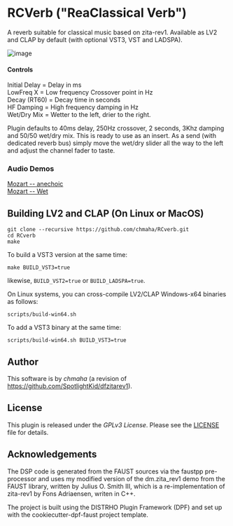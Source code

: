 # RCVerb ("ReaClassical Verb")
A reverb suitable for classical music based on zita-rev1. Available as LV2 and CLAP by default (with optional VST3, VST and LADSPA).

![image](https://user-images.githubusercontent.com/120390802/211276686-df5f40dc-0b60-4d50-8cc8-b9ae812e2215.png)

#### Controls

Initial Delay = Delay in ms  
LowFreq X = Low frequency Crossover point in Hz  
Decay (RT60) = Decay time in seconds  
HF Damping = High frequency damping in Hz  
Wet/Dry Mix = Wetter to the left, drier to the right.  

Plugin defaults to 40ms delay, 250Hz crossover, 2 seconds, 3Khz damping and 50/50 wet/dry mix. This is ready to use as an insert. As a send (with dedicated reverb bus) simply move the wet/dry slider all the way to the left and adjust the channel fader to taste. 

### Audio Demos

[Mozart -- anechoic](https://github.com/chmaha/RCverb/raw/main/Demo%20Audio/Mozart-anechoic.mp3)  
[Mozart -- Wet](https://github.com/chmaha/RCverb/raw/main/Demo%20Audio/Mozart-wet.mp3)

## Building LV2 and CLAP (On Linux or MacOS)

```
git clone --recursive https://github.com/chmaha/RCverb.git
cd RCverb
make
```
To build a VST3 version at the same time:
```
make BUILD_VST3=true
```
likewise, `BUILD_VST2=true` or `BUILD_LADSPA=true`.

On Linux systems, you can cross-compile LV2/CLAP Windows-x64 binaries as follows:
```
scripts/build-win64.sh
```
To add a VST3 binary at the same time:
```
scripts/build-win64.sh BUILD_VST3=true
```

## Author

This software is by *chmaha* (a revision of https://github.com/SpotlightKid/dfzitarev1).


## License

This plugin is released under the *GPLv3 License*. Please see the
[LICENSE](./LICENSE) file for details.


## Acknowledgements

The DSP code is generated from the FAUST sources via the faustpp
pre-processor and uses my modified version of the dm.zita_rev1 demo from the FAUST library, written
by Julius O. Smith III, which is a re-implementation of zita-rev1 by Fons
Adriaensen, writen in C++.

The project is built using the DISTRHO Plugin Framework (DPF) and set up
with the cookiecutter-dpf-faust project template.

